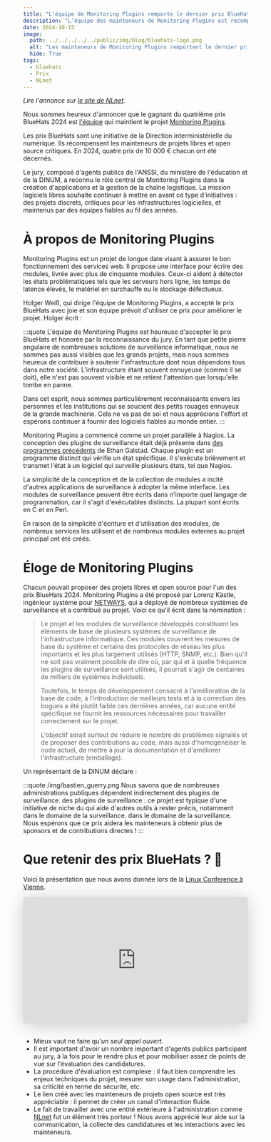 ```yaml
---
title: "L'équipe de Monitoring Plugins remporte le dernier prix BlueHats"
description: "L’équipe des mainteneurs de Monitoring Plugins est recompensée pour son implication de longue haleine"
date: 2024-10-15
image:
  path: ../../../../../public/img/blog/bluehats-logo.png
  alt: "Les mainteneurs de Monitoring Plugins remportent le dernier prix BlueHats"
  hide: True
tags:
  - bluehats
  - Prix
  - NLnet
---
```


*Lire l'annonce sur [le site de NLnet](https://nlnet.nl/bluehatsprize/2024/4.html).*

Nous sommes heureux d'annoncer que le gagnant du quatrième prix BlueHats 2024 est [l'équipe](https://www.monitoring-plugins.org/team.html) qui maintient le projet [Monitoring Plugins](https://www.monitoring-plugins.org/).

Les prix BlueHats sont une initiative de la Direction interministérielle du numérique. Ils récompensent les mainteneurs de projets libres et open source critiques. En 2024, quatre prix de 10 000 € chacun ont été décernés.

Le jury, composé d'agents publics de l'ANSSI, du ministère de l'éducation et de la DINUM, a reconnu le rôle central de Monitoring Plugins dans la création d'applications et la gestion de la chaîne logistique. La mission logiciels libres souhaite continuer à mettre en avant ce type d'initiatives : des projets discrets, critiques pour les infrastructures logicielles, et maintenus par des équipes fiables au fil des années.

# À propos de Monitoring Plugins

Monitoring Plugins est un projet de longue date visant à assurer le bon fonctionnement des services web. Il propose une interface pour écrire des modules, livrée avec plus de cinquante modules. Ceux-ci aident à détecter les états problématiques tels que les serveurs hors ligne, les temps de latence élevés, le matériel en surchauffe ou le stockage défectueux.

Holger Weiß, qui dirige l'équipe de Monitoring Plugins, a accepté le prix BlueHats avec joie et son équipe prévoit d'utiliser ce prix pour améliorer le projet. Holger écrit :

:::quote
L'équipe de Monitoring Plugins est heureuse d'accepter le prix
BlueHats et honorée par la reconnaissance du jury. En tant que petite
pierre angulaire de nombreuses solutions de surveillance informatique,
nous ne sommes pas aussi visibles que les grands projets, mais nous
sommes heureux de contribuer à soutenir l'infrastructure dont nous
dépendons tous dans notre société. L'infrastructure étant souvent
ennuyeuse (comme il se doit), elle n'est pas souvent visible et ne
retient l'attention que lorsqu'elle tombe en panne.

Dans cet esprit, nous sommes particulièrement reconnaissants envers
les personnes et les institutions qui se soucient des petits rouages
ennuyeux de la grande machinerie. Cela ne va pas de soi et nous
apprécions l'effort et espérons continuer à fournir des logiciels
fiables au monde entier.
:::

Monitoring Plugins a commencé comme un projet parallèle à Nagios. La
conception des plugins de surveillance était déjà présente dans [des
programmes précédents](https://www.nagios.org/about/history) de Ethan
Galstad. Chaque plugin est un programme distinct qui vérifie un état
spécifique. Il s'exécute brièvement et transmet l'état à un logiciel
qui surveille plusieurs états, tel que Nagios.

La simplicité de la conception et de la collection de modules a incité
d'autres applications de surveillance à adopter la même interface. Les
modules de surveillance peuvent être écrits dans n'importe quel langage
de programmation, car il s'agit d'exécutables distincts. La plupart
sont écrits en C et en Perl.

En raison de la simplicité d'écriture et d'utilisation des modules, de
nombreux services les utilisent et de nombreux modules externes au
projet principal ont été créés.

# Éloge de Monitoring Plugins

Chacun pouvait proposer des projets libres et open source pour l'un
des prix BlueHats 2024. Monitoring Plugins a été proposé par Lorenz
Kästle, ingénieur système pour
[NETWAYS](https://www.netways.de/blog/author/lkaestle/), qui a déployé
de nombreux systèmes de surveillance et a contribué au projet. Voici
ce qu'il écrit dans la nomination :

> Le projet et les modules de surveillance développés constituent les
> éléments de base de plusieurs systèmes de surveillance de
> l'infrastructure informatique. Ces modules couvrent les mesures de
> base du système et certains des protocoles de réseau les plus
> importants et les plus largement utilisés (HTTP, SNMP, etc.). Bien
> qu'il ne soit pas vraiment possible de dire où, par qui et à quelle
> fréquence les plugins de surveillance sont utilisés, il pourrait
> s'agir de centaines de milliers de systèmes individuels.
> 
> Toutefois, le temps de développement consacré à l'amélioration de la
> base de code, à l'introduction de meilleurs tests et à la correction
> des bogues a été plutôt faible ces dernières années, car aucune entité
> spécifique ne fournit les ressources nécessaires pour travailler
> correctement sur le projet.
> 
> L'objectif serait surtout de réduire le nombre de problèmes signalés
> et de proposer des contributions au code, mais aussi d'homogénéiser
> le code actuel, de mettre à jour la documentation et d'améliorer
> l'infrastructure (emballage).

Un représentant de la DINUM déclare :

:::quote /img/bastien_guerry.png
Nous savons que de nombreuses administrations publiques
dépendent indirectement des plugins de surveillance. des plugins de
surveillance : ce projet est typique d'une initiative de niche du qui
aide d'autres outils à rester précis, notamment dans le domaine de la
surveillance. dans le domaine de la surveillance. Nous espérons que ce
prix aidera les mainteneurs à obtenir plus de sponsors et de
contributions directes !
:::

# Que retenir des prix BlueHats ? 🧢

Voici la présentation que nous avons donnée lors de la [Linux Conference à Vienne](https://events.linuxfoundation.org/open-source-summit-europe/).

<iframe class="speakerdeck-iframe" style="border: 0px; background: rgba(0, 0, 0, 0.1) padding-box; margin: 0px; padding: 0px; border-radius: 6px; box-shadow: rgba(0, 0, 0, 0.2) 0px 5px 40px; width: 100%; height: auto; aspect-ratio: 560 / 315;" frameborder="0" src="https://speakerdeck.com/player/f1ccc943f7f044cab5a957a0cb55aa81" title="code.gouv.fr presenting the 🧢 BlueHats awards" allowfullscreen="true" data-ratio="1.7777777777777777"></iframe>

<br/>
<br/>

- Mieux vaut ne faire qu'*un seul appel ouvert*.
- Il est important d'avoir un nombre important d'agents publics
  participant au jury, à la fois pour le rendre plus et pour mobiliser
  assez de points de vue sur l'évaluation des candidatures.
- La procédure d'évaluation est complexe : il faut bien comprendre les
  enjeux techniques du projet, mesurer son usage dans
  l'administration, sa criticité en terme de sécurité, etc.
- Le lien créé avec les mainteneurs de projets open source est très
  appréciable : il permet de créer un canal d'interaction fluide.
- Le fait de travailler avec une entité extérieure à l'administration
  comme [NLnet](https://nlnet.nl/) fut un élément très porteur ! Nous
  avons apprécié leur aide sur la communication, la collecte des
  candidatures et les interactions avec les mainteneurs.
